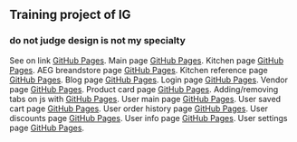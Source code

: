 ## Training project of IG
### do not judge design is not my specialty
See on link [GitHub Pages](https://khoroshavin.github.io/elektro/).
Main page [GitHub Pages](https://khoroshavin.github.io/elektro/).
Kitchen page [GitHub Pages](https://khoroshavin.github.io/elektro/kitchen/).
AEG breandstore page [GitHub Pages](https://khoroshavin.github.io/elektro/brandstore-aeg/).
Kitchen reference page [GitHub Pages](https://khoroshavin.github.io/elektro/kitchen-reference/).
Blog page [GitHub Pages](https://khoroshavin.github.io/elektro/live/).
Login page [GitHub Pages](https://khoroshavin.github.io/elektro/login/).
Vendor page [GitHub Pages](https://khoroshavin.github.io/elektro/next125/#).
Product card page [GitHub Pages](https://khoroshavin.github.io/elektro/product-card/).
Adding/removing tabs on js with [GitHub Pages](https://khoroshavin.github.io/elektro/tabs/).
User main page [GitHub Pages](https://khoroshavin.github.io/elektro/user/).
User saved cart page [GitHub Pages](https://khoroshavin.github.io/elektro/user/saved-cart.html).
User order history page [GitHub Pages](https://khoroshavin.github.io/elektro/user/user-orders-history.html).
User discounts page [GitHub Pages](https://khoroshavin.github.io/elektro/user/user-actions.html).
User info page [GitHub Pages](https://khoroshavin.github.io/elektro/user/user-info.html).
User settings page [GitHub Pages](https://khoroshavin.github.io/elektro/user/user-settings.html).